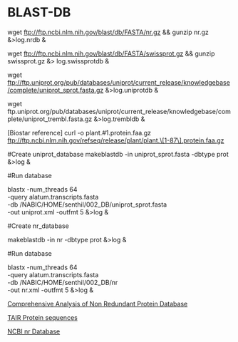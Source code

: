 # BLAST-DB
wget ftp://ftp.ncbi.nlm.nih.gov/blast/db/FASTA/nr.gz && gunzip nr.gz &>log.nrdb &

wget ftp://ftp.ncbi.nlm.nih.gov/blast/db/FASTA/swissprot.gz && gunzip swissprot.gz &> log.swissprotdb &

wget ftp://ftp.uniprot.org/pub/databases/uniprot/current_release/knowledgebase/complete/uniprot_sprot.fasta.gz &>log.uniprotdb &

wget ftp.uniprot.org/pub/databases/uniprot/current_release/knowledgebase/complete/uniprot_trembl.fasta.gz &>log.trembldb &

[Biostar reference]
      curl -o plant.#1.protein.faa.gz ftp://ftp.ncbi.nlm.nih.gov/refseq/release/plant/plant.\[1-87\].protein.faa.gz


#Create uniprot_database
makeblastdb -in uniprot_sprot.fasta -dbtype prot &>log &


#Run database

blastx -num_threads 64 \
-query alatum.transcripts.fasta \
-db /NABIC/HOME/senthil/002_DB/uniprot_sprot.fasta \
-out uniprot.xml -outfmt 5 &>log &


#Create nr_database

makeblastdb -in nr -dbtype prot &>log &


#Run database

blastx -num_threads 64 \
-query alatum.transcripts.fasta \
-db /NABIC/HOME/senthil/002_DB/nr \
-out nr.xml -outfmt 5 &>log &


[Comprehensive Analysis of Non Redundant Protein Database](https://assets.researchsquare.com/files/rs-54568/v1_stamped.pdf)

[TAIR Protein sequences](https://www.arabidopsis.org/download_files/Genes/TAIR10_genome_release/TAIR10_blastsets/TAIR10_pep_20110103_representative_gene_model_updated)

[NCBI nr Database](https://ftp.ncbi.nlm.nih.gov/blast/db/FASTA/)

